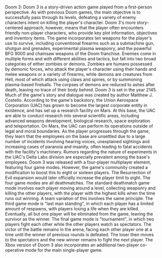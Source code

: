 Doom 3: Doom 3 is a story-driven action game played from a first-person perspective. As with previous Doom games, the main objective is to successfully pass through its levels, defeating a variety of enemy characters intent on killing the player's character. Doom 3's more story-centered approach, however, means that the player often encounters friendly non-player characters, who provide key plot information, objectives and inventory items. The game incorporates ten weapons for the player's use to survive, including conventional firearms such as a submachine gun, shotgun and grenades, experimental plasma weaponry, and the powerful BFG 9000 and chainsaw weapons of the Doom franchise. Enemies come in multiple forms and with different abilities and tactics, but fall into two broad categories of either zombies or demons. Zombies are humans possessed by demonic forces, who attack the player's character using their hands and melee weapons or a variety of firearms, while demons are creatures from Hell, most of which attack using claws and spines, or by summoning plasma-based fireballs. The corpses of demons are reduced to ashes after death, leaving no trace of their body behind. Doom 3 is set in the year 2145. Much of the game's story and dialogue was created by author Matthew J. Costello. According to the game's backstory, the Union Aerospace Corporation (UAC) has grown to become the largest corporate entity in existence, and has set up a research facility on Mars. At this base, the UAC are able to conduct research into several scientific areas, including advanced weapons development, biological research, space exploration and teleportation. On Mars, the UAC can perform its operations outside of legal and moral boundaries. As the player progresses through the game, they learn that the employees on the base are unsettled due to a large number of incidents involving hearing voices, unexplained sightings and increasing cases of paranoia and insanity, often leading to fatal accidents with the facility's machinery. Rumors regarding the nature of experiments in the UAC's Delta Labs division are especially prevalent among the base's employees. Doom 3 was released with a four-player multiplayer element, featuring four game modes. However, the game's community created a modification to boost this to eight or sixteen players. The Resurrection of Evil expansion would later officially increase the player limit to eight. The four game modes are all deathmatches. The standard deathmatch game mode involves each player moving around a level, collecting weaponry and killing the other players, with the player with the highest kills when the time runs out winning. A team variation of this involves the same principle. The third game mode is "last man standing", in which each player has a limited amount of respawns, with players losing a life when they are killed. Eventually, all but one player will be eliminated from the game, leaving the survivor as the winner. The final game mode is "tournament", in which two players fight each other while the other players watch as spectators. The victor of the battle remains in the arena, facing each other player one at a time until the winner of previous rounds is defeated. The loser then moves to the spectators and the new winner remains to fight the next player. The Xbox version of Doom 3 also incorporates an additional two-player co-operative mode for the main single-player game.
